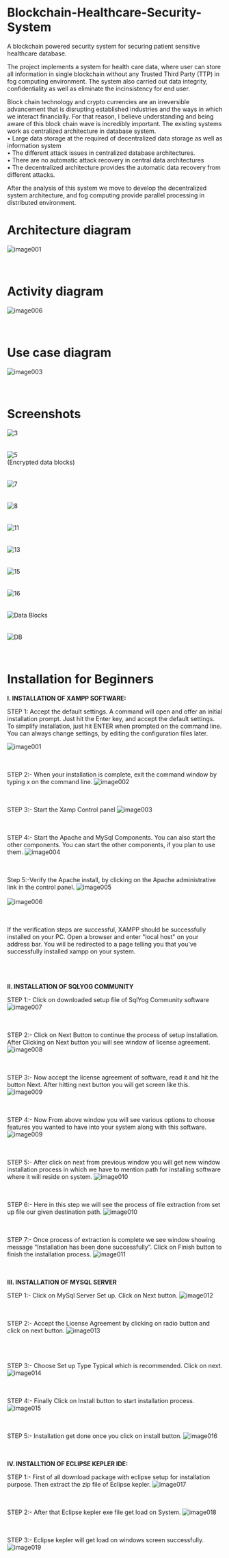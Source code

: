 # Blockchain-Healthcare-Security-System
A blockchain powered security system for securing patient sensitive healthcare database.  

The project implements a system for health care data, where user can store all information in single blockchain without any Trusted Third Party (TTP) in fog computing environment. The system also carried out data integrity, confidentiality as well as eliminate the incinsistency for end user.

Block chain technology and crypto currencies are an irreversible advancement that is disrupting established industries and the ways in which we interact financially. For that reason, I believe understanding and being aware of this block chain wave is incredibly important. The existing systems work as centralized architecture in database system. </br>
•	Large data storage at the required of decentralized data storage as well as information system</br>
•	The different attack issues in centralized database architectures.</br>
•	There are no automatic attack recovery in central data architectures</br>
•	The decentralized architecture provides the automatic data recovery from different attacks.</br>

After the analysis of this system we move to develop the decentralized system architecture, and fog computing provide parallel processing in distributed environment.


# Architecture diagram
![image001](https://user-images.githubusercontent.com/29123936/74404040-601b3480-4e4f-11ea-8d83-5852b7dbf8b6.png)<br/><br/><br/>

# Activity diagram
![image006](https://user-images.githubusercontent.com/29123936/74404048-627d8e80-4e4f-11ea-8f7e-4c8c8c9729d9.jpg)<br/><br/><br/>

# Use case diagram
![image003](https://user-images.githubusercontent.com/29123936/74404047-61e4f800-4e4f-11ea-9dce-6ca6e4ec9ff4.png)<br/><br/><br/>

# Screenshots
![3](https://user-images.githubusercontent.com/29123936/74404259-f6e7f100-4e4f-11ea-84aa-6e348c684d08.png)<br/><br/><br/>
![5](https://user-images.githubusercontent.com/29123936/74404265-f8b1b480-4e4f-11ea-8841-c60af940b689.png)<br/>
(Encrypted data blocks)<br/><br/><br/>
![7](https://user-images.githubusercontent.com/29123936/74404269-fa7b7800-4e4f-11ea-8b0b-f79c44a12706.png)<br/><br/><br/>
![8](https://user-images.githubusercontent.com/29123936/74404271-fb140e80-4e4f-11ea-952f-ad809435b759.png)<br/><br/><br/>
![11](https://user-images.githubusercontent.com/29123936/74404276-fd766880-4e4f-11ea-90d4-2904b91ebc5f.png)<br/><br/><br/>
![13](https://user-images.githubusercontent.com/29123936/74404279-fea79580-4e4f-11ea-897b-bcc9c5abbde5.png)<br/><br/><br/>
![15](https://user-images.githubusercontent.com/29123936/74404283-ffd8c280-4e4f-11ea-8f99-4da2615eb333.png)<br/><br/><br/>
![16](https://user-images.githubusercontent.com/29123936/74404284-00715900-4e50-11ea-90b5-0915c39b92d3.png)<br/><br/><br/>
![Data Blocks](https://user-images.githubusercontent.com/29123936/74404285-01a28600-4e50-11ea-8f32-f2dba3a9cce4.png)<br/><br/><br/>
![DB](https://user-images.githubusercontent.com/29123936/74404288-023b1c80-4e50-11ea-8979-d8bef7086df4.png)<br/><br/><br/>

# Installation for Beginners

<b>I. INSTALLATION OF XAMPP SOFTWARE: </b>

STEP 1: Accept the default settings. A command will open and offer an initial installation prompt. Just hit the Enter key, and accept the default settings. To simplify installation, just hit ENTER when prompted on the command line. You can always change settings, by editing the configuration files later.

![image001](https://user-images.githubusercontent.com/29123936/74317724-ec6f1e00-4da1-11ea-85cb-abbb34f375b8.png)
<br/><br/><br/>

STEP 2:- When your installation is complete, exit the command window by typing x on the command line.
![image002](https://user-images.githubusercontent.com/29123936/74317730-ee38e180-4da1-11ea-925b-f446c8b748c0.png)
<br/><br/><br/>

STEP 3:- Start the Xamp Control panel
![image003](https://user-images.githubusercontent.com/29123936/74317733-eed17800-4da1-11ea-8c2e-62bffd7cae38.png)
<br/><br/><br/>

STEP 4:- Start the Apache and MySql Components. You can also start the other components. You can start the other components, if you plan to use them.
![image004](https://user-images.githubusercontent.com/29123936/74317735-f002a500-4da1-11ea-962c-0e97ba5e5969.png)
<br/><br/><br/>

Step 5:-Verify the Apache install, by clicking on the Apache administrative link in the control panel.
![image005](https://user-images.githubusercontent.com/29123936/74317738-f133d200-4da1-11ea-8dd7-594582e1eec7.png)
<br/><br/>
![image006](https://user-images.githubusercontent.com/29123936/74317743-f1cc6880-4da1-11ea-9f46-459696e251e8.png)
<br/><br/><br/>

If the verification steps are successful, XAMPP should be successfully installed on your PC. Open a browser and enter "local host" on your address bar. You will be redirected to a page telling you that you've successfully installed xampp on your system.
<br/><br/><br/><br/>

<b>II. INSTALLATION OF SQLYOG COMMUNITY</b> 

STEP 1:- Click on downloaded setup file of SqlYog Community software
![image007](https://user-images.githubusercontent.com/29123936/74317745-f264ff00-4da1-11ea-9834-1c0aae2b3798.png)
<br/><br/><br/>

STEP 2:- Click on Next Button to continue the process of setup installation. After Clicking on Next button you will see window of license agreement.
![image008](https://user-images.githubusercontent.com/29123936/74317746-f2fd9580-4da1-11ea-973b-38169ed7a075.png)
<br/><br/><br/>

STEP 3:- Now accept the license agreement of software, read it and hit the button Next. After hitting next button you will get screen like this.
![image009](https://user-images.githubusercontent.com/29123936/74317749-f3962c00-4da1-11ea-93ff-02b3fdab1680.png)
<br/><br/><br/>

STEP 4:- Now From above window you will see various options to choose features you wanted to have into your system along with this software.
![image009](https://user-images.githubusercontent.com/29123936/74317749-f3962c00-4da1-11ea-93ff-02b3fdab1680.png)
<br/><br/><br/>


STEP 5:- After click on next from previous window you will get new window installation process in which we have to mention path for installing software where it will reside on system.
![image010](https://user-images.githubusercontent.com/29123936/74317750-f42ec280-4da1-11ea-8977-19e0f0f71bb2.png)
<br/><br/><br/>


STEP 6:- Here in this step we will see the process of file extraction from set up file our given destination path.
![image010](https://user-images.githubusercontent.com/29123936/74317750-f42ec280-4da1-11ea-8977-19e0f0f71bb2.png)
<br/><br/><br/>



STEP 7:- Once process of extraction is complete we see window showing message “Installation has been done successfully”. Click on Finish button to finish the installation process.
![image011](https://user-images.githubusercontent.com/29123936/74317752-f4c75900-4da1-11ea-9f4b-4103df3e3922.png)
<br/><br/><br/>



<b>III. INSTALLATION OF MYSQL SERVER </b>

STEP 1:- Click on MySql Server Set up. Click on Next button.
![image012](https://user-images.githubusercontent.com/29123936/74317754-f55fef80-4da1-11ea-915a-4816cb7fbf86.png)
<br/><br/><br/>


STEP 2:- Accept the License Agreement by clicking on radio button and click on next button.
![image013](https://user-images.githubusercontent.com/29123936/74317756-f6911c80-4da1-11ea-836b-d87dfbc34d95.png)
<br/><br/><br/></br>




STEP 3:- Choose Set up Type Typical which is recommended. Click on next.
![image014](https://user-images.githubusercontent.com/29123936/74317759-f7c24980-4da1-11ea-89f4-c0ccc2dd0449.png)
<br/><br/><br/>


STEP 4:- Finally Click on Install button to start installation process.
![image015](https://user-images.githubusercontent.com/29123936/74317760-f85ae000-4da1-11ea-949e-18034157db5a.png)
<br/><br/><br/>




STEP 5:- Installation get done once you click on install button.
![image016](https://user-images.githubusercontent.com/29123936/74317763-f8f37680-4da1-11ea-8777-3b9bcf2c1c0f.png)
<br/><br/><br/>

<b>IV. INSTALLTION OF ECLIPSE KEPLER IDE:</b>

STEP 1:- First of all download package with eclipse setup for installation purpose. Then extract the zip file of Eclipse kepler.
![image017](https://user-images.githubusercontent.com/29123936/74317765-fa24a380-4da1-11ea-889c-38d9c3957911.png)
<br/><br/><br/>

STEP 2:- After that Eclipse kepler exe file get load on System.
![image018](https://user-images.githubusercontent.com/29123936/74317767-fb55d080-4da1-11ea-9176-50e29554b56f.png)
<br/><br/><br/>

STEP 3:- Eclipse kepler will get load on windows screen successfully.
![image019](https://user-images.githubusercontent.com/29123936/74317789-014bb180-4da2-11ea-97a0-bcf1cc14a8c6.png)
<br/><br/><br/>


